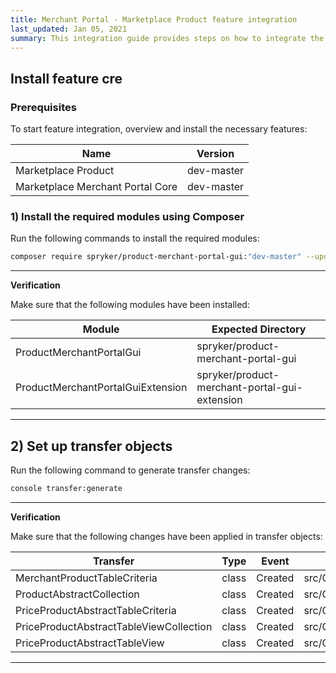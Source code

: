 ```yaml
---
title: Merchant Portal - Marketplace Product feature integration
last_updated: Jan 05, 2021
summary: This integration guide provides steps on how to integrate the Merchant Portal - Marketplace Product feature into a Spryker project.
---
```


## Install feature cre
### Prerequisites
To start feature integration, overview and install the necessary features:

| Name | Version |
|-|-|
| Marketplace Product | dev-master |
| Marketplace Merchant Portal Core | dev-master |

### 1) Install the required modules using Composer
Run the following commands to install the required modules:

```bash
composer require spryker/product-merchant-portal-gui:"dev-master" --update-with-dependencies
```

---
**Verification**

Make sure that the following modules have been installed:

| Module | Expected Directory |
|-|-|
| ProductMerchantPortalGui | spryker/product-merchant-portal-gui |
| ProductMerchantPortalGuiExtension | spryker/product-merchant-portal-gui-extension |

---

## 2) Set up transfer objects
Run the following command to generate transfer changes:

```bash
console transfer:generate
```

---
**Verification**

Make sure that the following changes have been applied in transfer objects:

| Transfer | Type | Event | Path |
|-|-|-|-|
| MerchantProductTableCriteria | class | Created | src/Generated/Shared/Transfer/MerchantProductTableCriteriaTransfer |
| ProductAbstractCollection | class | Created | src/Generated/Shared/Transfer/ProductAbstractCollectionTransfer |
| PriceProductAbstractTableCriteria | class | Created | src/Generated/Shared/Transfer/PriceProductAbstractTableCriteriaTransfer |
| PriceProductAbstractTableViewCollection | class | Created | src/Generated/Shared/Transfer/PriceProductAbstractTableViewCollectionTransfer |
| PriceProductAbstractTableView | class | Created | src/Generated/Shared/Transfer/PriceProductAbstractTableViewTransfer |

---
